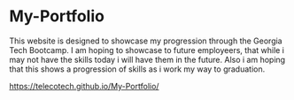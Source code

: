# My-Portfolio



This website is designed to showcase my progression through the Georgia Tech Bootcamp. I am hoping to showcase to future employeers, that while i may not have the skills today i will have them in the future. Also i am hoping that this shows a progression of skills as i work my way to graduation.


 https://telecotech.github.io/My-Portfolio/




 
